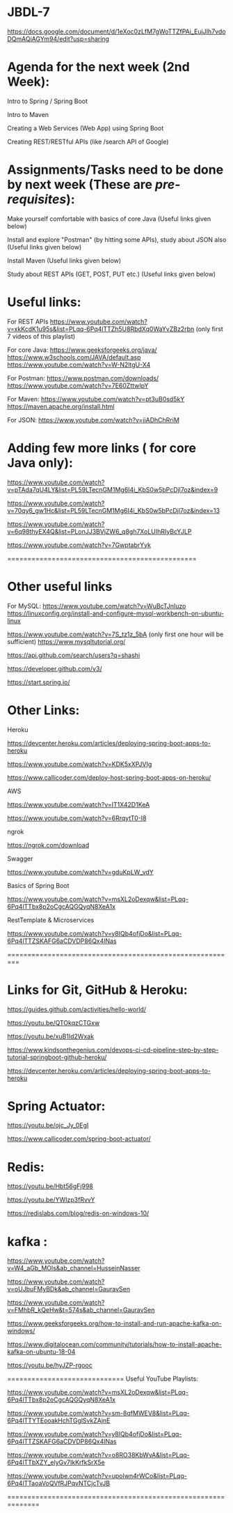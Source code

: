 # JBDL-7

https://docs.google.com/document/d/1eXoc0zLfM7gWoTTZfPAi_EujJIh7vdoDQmAQiAGYm94/edit?usp=sharing

# Agenda for the next week (2nd Week):

Intro to Spring / Spring Boot

Intro to Maven

Creating a Web Services (Web App) using Spring Boot

Creating REST/RESTful APIs (like /search API of Google)


# Assignments/Tasks need to be done by next week (These are *pre-requisites*):

Make yourself comfortable with basics of core Java (Useful links given below)

Install and explore "Postman" (by hitting some APIs), study about JSON also (Useful links given below)

Install Maven (Useful links given below)

Study about REST APIs (GET, POST, PUT etc.) (Useful links given below)

# Useful links:

For REST APIs https://www.youtube.com/watch?v=xkKcdK1u95s&list=PLqq-6Pq4lTTZh5U8RbdXq0WaYvZBz2rbn (only first 7 videos of this playlist)

For core Java: https://www.geeksforgeeks.org/java/ https://www.w3schools.com/JAVA/default.asp https://www.youtube.com/watch?v=W-N2ltgU-X4

For Postman: https://www.postman.com/downloads/ https://www.youtube.com/watch?v=7E60ZttwIpY

For Maven: https://www.youtube.com/watch?v=pt3uB0sd5kY https://maven.apache.org/install.html

For JSON: https://www.youtube.com/watch?v=iiADhChRriM

# Adding few more links ( for core Java only): 

https://www.youtube.com/watch?v=pTAda7qU4LY&list=PL59LTecnGM1Mg6I4i_KbS0w5bPcDjl7oz&index=9

https://www.youtube.com/watch?v=70qy6_gw1Hc&list=PL59LTecnGM1Mg6I4i_KbS0w5bPcDjl7oz&index=13 

https://www.youtube.com/watch?v=6q98thyEX4Q&list=PLonJJ3BVjZW6_q8gh7XoLUIhRIyBcYJLP

https://www.youtube.com/watch?v=7GwptabrYyk

=============================================== 

# Other useful links

For MySQL: https://www.youtube.com/watch?v=WuBcTJnIuzo https://linuxconfig.org/install-and-configure-mysql-workbench-on-ubuntu-linux

https://www.youtube.com/watch?v=7S_tz1z_5bA (only first one hour will be sufficient) https://www.mysqltutorial.org/

https://api.github.com/search/users?q=shashi

https://developer.github.com/v3/

https://start.spring.io/

# Other Links:

Heroku

https://devcenter.heroku.com/articles/deploying-spring-boot-apps-to-heroku

https://www.youtube.com/watch?v=KDK5xXPJVIg

https://www.callicoder.com/deploy-host-spring-boot-apps-on-heroku/


AWS

https://www.youtube.com/watch?v=IT1X42D1KeA

https://www.youtube.com/watch?v=6RrqytT0-I8

ngrok

https://ngrok.com/download

Swagger

https://www.youtube.com/watch?v=gduKpLW_vdY


Basics of Spring Boot

https://www.youtube.com/watch?v=msXL2oDexqw&list=PLqq-6Pq4lTTbx8p2oCgcAQGQyqN8XeA1x

RestTemplate & Microservices

https://www.youtube.com/watch?v=y8IQb4ofjDo&list=PLqq-6Pq4lTTZSKAFG6aCDVDP86Qx4lNas

=========================================================

# Links for Git, GitHub & Heroku:

https://guides.github.com/activities/hello-world/

https://youtu.be/QTOkqzCTGxw

https://youtu.be/xuB1Id2Wxak

https://www.kindsonthegenius.com/devops-ci-cd-pipeline-step-by-step-tutorial-springboot-github-heroku/

https://devcenter.heroku.com/articles/deploying-spring-boot-apps-to-heroku



# Spring Actuator:

https://youtu.be/ojc_Jy_0EgI

https://www.callicoder.com/spring-boot-actuator/



# Redis:

https://youtu.be/Hbt56gFj998

https://youtu.be/YWIzp3fRvvY

https://redislabs.com/blog/redis-on-windows-10/


# kafka :
https://www.youtube.com/watch?v=W4_aGb_MOls&ab_channel=HusseinNasser

https://www.youtube.com/watch?v=oUJbuFMyBDk&ab_channel=GauravSen

https://www.youtube.com/watch?v=FMhbR_kQeHw&t=574s&ab_channel=GauravSen

https://www.geeksforgeeks.org/how-to-install-and-run-apache-kafka-on-windows/

https://www.digitalocean.com/community/tutorials/how-to-install-apache-kafka-on-ubuntu-18-04

https://youtu.be/hyJZP-rgooc



============================= Useful YouTube Playlists:

https://www.youtube.com/watch?v=msXL2oDexqw&list=PLqq-6Pq4lTTbx8p2oCgcAQGQyqN8XeA1x

https://www.youtube.com/watch?v=sm-8qfMWEV8&list=PLqq-6Pq4lTTYTEooakHchTGglSvkZAjnE

https://www.youtube.com/watch?v=y8IQb4ofjDo&list=PLqq-6Pq4lTTZSKAFG6aCDVDP86Qx4lNas

https://www.youtube.com/watch?v=o8RO38KbWvA&list=PLqq-6Pq4lTTbXZY_elyGv7IkKrfkSrX5e

https://www.youtube.com/watch?v=upoIwn4rWCo&list=PLqq-6Pq4lTTaoaVoQVfRJPqvNTCjcTvJB

==============================================================
